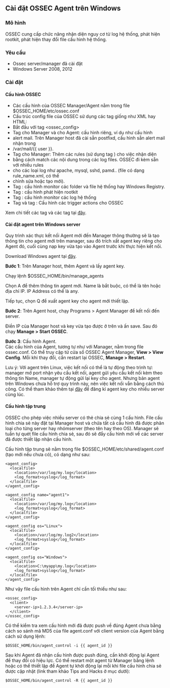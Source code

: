 ## Cài đặt OSSEC Agent trên Windows
### Mô hình
OSSEC cung cấp chức năng nhận diện nguy cơ từ log hệ thống, phát hiện rootkit, phát hiện
thay đổi file cấu hình hệ thống.  

### Yêu cầu
- Ossec server/manager đã cài đặt
- Windows Server 2008, 2012

### Cài đặt
#### Cấu hình OSSEC
- Các cấu hình của OSSEC Manager/Agent nằm trong file $OSSEC_HOME/etc/ossec.conf
- Cấu trúc config file của OSSEC sử dụng các tag giống như XML hay HTML:
- Bắt đầu với tag <ossec_config>
- Tag <global> cho Manager và <client> cho Agent: cấu hình riêng, ví dụ như cấu hình
- alert mail. Trên Manager host đã cài sẵn postfixd, cấu hình sẵn alert mail nhận trong
- /var/mail/{{ user }}.
- Tag <rule> cho Manager: Thêm các rules (sử dụng tag <include>) cho việc nhận diện
- bằng cách match các nội dung trong các log files. OSSEC đi kèm sẵn với nhiều rules
- cho các loại log như apache, mysql, sshd, pamd.. (file có dạng rule_name.xml, có thể
- chỉnh sửa hoặc tạo mới).
- Tag <syscheck>: cấu hình monitor các folder và file hệ thống hay Windows Registry.
- Tag <rootcheck>: cấu hình phát hiện rootkit
- Tag <localfile>: cấu hình monitor các log hệ thống
- Tag <command> và tag <active-reponse>: Cấu hình các trigger actions cho OSSEC

Xem chi tiết các tag và các tag tại [đây](http://ossec.github.io/docs/syntax/ossec_config.html).
#### Cài đặt agent trên Windows server
Quy trình xác thực kết nối Agent mới đến Manager thông thường sẽ là tạo thông tin cho agent
mới trên manager, sau đó trích xất agent key riêng cho Agent đó, cuối cùng nạp key vừa tạo
vào Agent trước khi thực hiện kết nối.  

Download Windows agent tại [đây](https://bintray.com/artifact/download/ossec/ossec-hids/ossec-agent-win32-2.8.3.exe).  

**Bước 1**: Trên Manager host, thêm Agent và lấy agent key.  

Chạy lệnh $OSSEC_HOME/bin/manage_agents  

Chọn A để thêm thông tin agent mới. Name là bắt buộc, có thể là tên hoặc địa chỉ IP. IP
Address có thể là any.  

Tiếp tục, chọn Q để xuất agent key cho agent mới thiết lập.  

**Bước 2**: Trên Agent host, chạy Programs > Agent Manager để kết nối đến server.  

Điền IP của Manager host và key vừa tạo được ở trên và ấn save. Sau đó chạy **Manage >
Start OSSEC**.  

**Bước 3**: Cấu hình Agent.  
Các cấu hình của Agent, tương tự như với Manager, nằm trong file ossec.conf. Có thể truy
cập từ cửa sổ OSSEC Agent Manager, **View > View Config**. Mỗi khi thay đổi, cần restart lại
OSSEC, **Manage > Restart**.  

Lưu ý: Với agent trên Linux, việc kết nối có thể là tự động theo trình tự: manager mở port
nhận yêu cầu kết nối, agent gửi yêu cầu kết nối kèm theo thông tin Name, manager tự động
gửi lại key cho agent. Nhưng bản agent trên Windows chưa hỗ trợ quy trình này, nên
việc kết nối vẫn bằng cách thủ công. Có thể tham khảo thêm tại [đây](http://philipshramko.blogspot.com/2010/10/deploying-ossec-hids-via-active.html) để đăng kí agent key
cho nhiều server cùng lúc.  
#### Cấu hình tập trung
OSSEC cho phép việc nhiều server có thẻ chia sẻ cùng 1 cấu hình. File cấu hình chia sẻ này
đặt tại Manager host và chứa tất cả cấu hình đã được phân loại cho từng server hay nhómserver (theo tên hay theo OS). Manager sẽ tuần tự quét file cấu hình chia sẻ, sau đó sẽ đẩy
cấu hình mới về các server đã được thiết lập nhận cấu hình.  

Cấu hình tập trung sẽ nằm trong file $OSSEC_HOME/etc/shared/agent.conf (tạo mới nếu
chưa có), có dạng như sau:
```
<agent_config>
  <localfile>
    <location>/var/log/my.log</location>
    <log_format>syslog</log_format>
  </localfile>
</agent_config>

<agent_config name="agent1">
  <localfile>
    <location>/var/log/my.log</location>
    <log_format>syslog</log_format>
  </localfile>
</agent_config>

<agent_config os="Linux">
  <localfile>
    <location>/var/log/my.log2</location>
    <log_format>syslog</log_format>
  </localfile>
</agent_config>

<agent_config os="Windows">
  <localfile>
    <location>C:\myapp\my.log</location>
    <log_format>syslog</log_format>
  </localfile>
</agent_config>
```
Như vậy file cấu hình trên Agent chỉ cần tối thiểu như sau:
```
<ossec_config>
  <client>
    <server-ip>1.2.3.4</server-ip>
  </client>
</ossec_config>
```
Có thể kiểm tra xem cấu hình mới đã được push về đúng Agent chưa bằng cách so sánh mã
MD5 của file agent.conf với client version của Agent bằng cách sử dụng lệnh:
```
$OSSEC_HOME/bin/agent_control -i {{ agent_id }}
```
Sau khi Agent đã nhận cấu hình được push đúng, cần khởi động lại Agent đế thay đổi có hiệu
lực. Có thể restart một agent từ Manager bằng lệnh hoặc có thể thiết lập để Agent tự khởi
động lại mỗi khi file cấu hình chia sẻ được cập nhật (link tham khảo Tips and Hacks ở mục
dưới):
```
$OSSEC_HOME/bin/agent_control -R {{ agent_id }}
```
